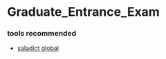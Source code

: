 # Graduate_Entrance_Exam

### tools recommended
- [saladict global](https://saladict.crimx.com/en/native.html)